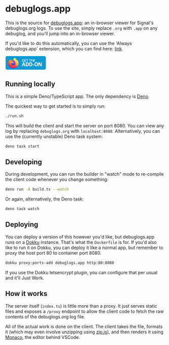 # debuglogs.app

This is the source for [debuglogs.app](https://debuglogs.app): an in-browser viewer for Signal's debuglogs.org logs.
To use the site, simply replace `.org` with `.app` on any debuglog, and you'll jump into an in-browser viewer.

If you'd like to do this automatically, you can use the 'Always debuglogs.app' extension, which you can find here: 
[link](https://github.com/greysonp/debuglogs.app-extension).

[![Firefox Add-on](gh-assets/firefox-add-on-icon.png)](https://addons.mozilla.org/en-US/firefox/addon/always-debuglogs-app/)

## Running locally

This is a simple Deno/TypeScript app. The only dependency is [Deno](https://deno.land/#installation).

The quickest way to get started is to simply run:

```bash
./run.sh
```

This will build the client and start the server on port 8080. You can view any log by replacing `debuglogs.org` with
`localhost:8080`. Alternatively, you can use the (currently unstable) Deno task system:

```bash
deno task start
```

##  Developing

During development, you can run the builder in "watch" mode to re-compile the client code whenever you change something:

```bash
deno run -A build.ts --watch
```

Or again, alternatively, the Deno task:

```bash
deno task watch
```

## Deploying

You can deploy a version of this however you'd like, but debuglogs.app runs on a [Dokku](https://dokku.com/) instance.
That's what the `Dockerfile` is for. If you'd also like to run it on Dokku, you can deploy it like a normal app, but
remember to proxy the host port 80 to container port 8080.

```bash
dokku proxy:ports-add debuglogs.app http:80:8080
```

If you use the Dokku letsencrypt plugin, you can configure that per usual and it'll Just Work.

## How it works

The server itself (`index.ts`) is little more than a proxy. It just serves static files and exposes a `/proxy` endpoint 
to allow the client code to fetch the raw contents of the debuglogs.org log file.

All of the actual work is done on the client. The client takes the file, formats it (which may even involve unzipping
using [zip.js](https://gildas-lormeau.github.io/zip.js/)), and then renders it using 
[Monaco](https://microsoft.github.io/monaco-editor/), the editor behind VSCode.